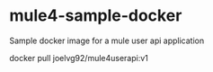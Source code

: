 # mule4-sample-docker
Sample docker image for a mule user api application

docker pull joelvg92/mule4userapi:v1
